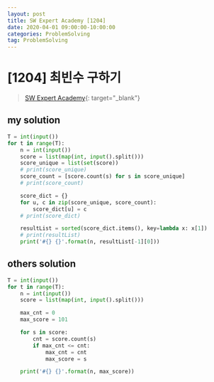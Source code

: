 ```yaml
---
layout: post
title: SW Expert Academy [1204]
date: 2020-04-01 09:00:00-10:00:00
categories: ProblemSolving
tag: ProblemSolving
---
```


# [1204] 최빈수 구하기
> [SW Expert Academy](https://swexpertacademy.com/main/main.do){: target="_blank"}

## my solution
```python
T = int(input())
for t in range(T):
    n = int(input())
    score = list(map(int, input().split()))
    score_unique = list(set(score))
    # print(score_unique)
    score_count = [score.count(s) for s in score_unique]
    # print(score_count)

    score_dict = {}
    for u, c in zip(score_unique, score_count):
        score_dict[u] = c
    # print(score_dict)

    resultList = sorted(score_dict.items(), key=lambda x: x[1])
    # print(resultList)
    print('#{} {}'.format(n, resultList[-1][0]))
```

## others solution
```python
T = int(input())
for t in range(T):
    n = int(input())
    score = list(map(int, input().split()))

    max_cnt = 0
    max_score = 101

    for s in score:
        cnt = score.count(s)
        if max_cnt <= cnt:
            max_cnt = cnt
            max_score = s

    print('#{} {}'.format(n, max_score))
```
